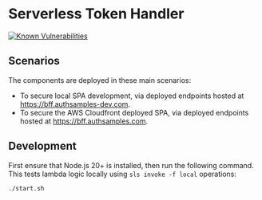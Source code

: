 # Serverless Token Handler

[![Known Vulnerabilities](https://snyk.io/test/github/gary-archer/oauth.tokenhandler.serverless/badge.svg?targetFile=package.json)](https://snyk.io/test/github/gary-archer/oauth.tokenhandler.serverless?targetFile=package.json)

## Scenarios

The components are deployed in these main scenarios:

- To secure local SPA development, via deployed endpoints hosted at https://bff.authsamples-dev.com.
- To secure the AWS Cloudfront deployed SPA, via deployed endpoints hosted at https://bff.authsamples.com.

## Development

First ensure that Node.js 20+ is installed, then run the following command.\
This tests lambda logic locally using `sls invoke -f local` operations:

```bash
./start.sh
```
